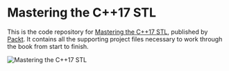 # Mastering the C++17 STL

This is the code repository for [Mastering the C++17 STL](https://www.packtpub.com/en-us/product/mastering-the-c17-stl-9781787288232), published by [Packt](https://www.packtpub.com/?utm_source=github). It contains all the supporting project files necessary to work through the book from start to finish.

![Mastering the C++17 STL](https://learning.oreilly.com/library/cover/9781787126824/250w/)
